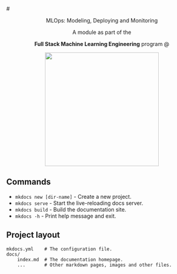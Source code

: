 #<center>MLOps: Modeling, Deploying and Monitoring</center>

<span style="font-size:larger;"><center>A module as part of the</center></span>

<span style="font-size:larger;"><center>**Full Stack Machine Learning Engineering** program @</center></span>

<center><img src="./assets/logo_color.png" width="300" height="300" /></center>

## Commands

* `mkdocs new [dir-name]` - Create a new project.
* `mkdocs serve` - Start the live-reloading docs server.
* `mkdocs build` - Build the documentation site.
* `mkdocs -h` - Print help message and exit.

## Project layout

    mkdocs.yml    # The configuration file.
    docs/
        index.md  # The documentation homepage.
        ...       # Other markdown pages, images and other files.
